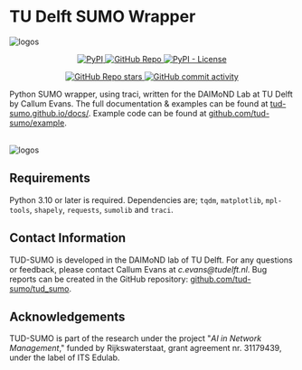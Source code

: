 # TU Delft SUMO Wrapper

![logos](https://github.com/tud-sumo/tud_sumo/raw/main/img/header.png?raw=true)

<p align="center">
  <a href="https://pypi.org/project/tud-sumo/">
    <img alt="PyPI" src="https://img.shields.io/pypi/v/tud-sumo?style=for-the-badge&logo=pypi&logoColor=%23FFFFFF&color=%2300A6D6"/>
  </a>
  <a href="https://github.com/tud-sumo/tud_sumo">
    <img alt="GitHub Repo" src="https://img.shields.io/badge/GitHub-%2338A6D6?style=for-the-badge&logo=github&link=https%3A%2F%2Fgithub.com%2Ftud-sumo%2Ftud_sumo"/>
  </a>
  <a href="https://github.com/tud-sumo/tud_sumo/blob/main/LICENSE">
      <img alt="PyPI - License" src="https://img.shields.io/pypi/l/tud-sumo?style=for-the-badge&color=%2300A6D6">
  </a>
</p>
<p align="center">
  <a href="https://github.com/tud-sumo/tud_sumo">
    <img alt="GitHub Repo stars" src="https://img.shields.io/github/stars/tud-sumo/tud_sumo?style=for-the-badge&logo=github&color=%2300A6D6"/>
  </a>
  <a href="https://github.com/tud-sumo/tud_sumo/commits/main/">
    <img alt="GitHub commit activity" src="https://img.shields.io/github/commit-activity/m/tud-sumo/tud_sumo?style=for-the-badge&logo=github&label=Commits&color=%2300A6D6"/>
  </a>
</p>

Python SUMO wrapper, using traci, written for the DAIMoND Lab at TU Delft by Callum Evans. The full documentation & examples can be found at [tud-sumo.github.io/docs/](https://tud-sumo.github.io/docs/). Example code can be found at [github.com/tud-sumo/example](https://github.com/tud-sumo/example).<br><br>

![logos](https://github.com/tud-sumo/tud_sumo/raw/main/img/logos.png?raw=true)

## Requirements 

Python 3.10 or later is required. Dependencies are; `tqdm`, `matplotlib`, `mpl-tools`, `shapely`, `requests`, `sumolib` and `traci`.

## Contact Information

TUD-SUMO is developed in the DAIMoND lab of TU Delft. For any questions or feedback, please contact Callum Evans at _c.evans@tudelft.nl_. Bug reports can be created in the GitHub repository: [github.com/tud-sumo/tud_sumo](https://github.com/tud-sumo/tud_sumo/).

## Acknowledgements

TUD-SUMO is part of the research under the project "_AI in Network Management_," funded by Rijkswaterstaat, grant agreement nr. 31179439, under the label of ITS Edulab.